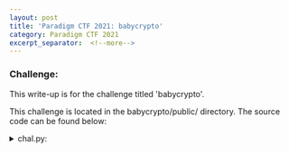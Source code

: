 ```yaml
---
layout: post
title: 'Paradigm CTF 2021: babycrypto'
category: Paradigm CTF 2021
excerpt_separator:  <!--more-->
---
```


### Challenge:
This write-up is for the challenge titled 'babycrypto'.


This challenge is located in the babycrypto/public/ directory. The source code can be found below:

<details>
<summary> chal.py:</summary>
<br>
<div markdown="1">
```
from random import SystemRandom
from ecdsa import ecdsa
import sha3
import binascii
from typing import Tuple
import uuid
import os


def gen_keypair() -> Tuple[ecdsa.Private_key, ecdsa.Public_key]:
    """
    generate a new ecdsa keypair
    """
    g = ecdsa.generator_secp256k1
    d = SystemRandom().randrange(1, g.order())
    pub = ecdsa.Public_key(g, g * d)
    priv = ecdsa.Private_key(pub, d)
    return priv, pub


def gen_session_secret() -> int:
    """
    generate a random 32 byte session secret
    """
    with open("/dev/urandom", "rb") as rnd:
        seed1 = int(binascii.hexlify(rnd.read(32)), 16)
        seed2 = int(binascii.hexlify(rnd.read(32)), 16)
    return seed1 ^ seed2


def hash_message(msg: str) -> int:
    """
    hash the message using keccak256, truncate if necessary
    """
    k = sha3.keccak_256()
    k.update(msg.encode("utf8"))
    d = k.digest()
    n = int(binascii.hexlify(d), 16)
    olen = ecdsa.generator_secp256k1.order().bit_length() or 1
    dlen = len(d)
    n >>= max(0, dlen - olen)
    return n


if __name__ == "__main__":
    flag = os.getenv("FLAG", "PCTF{placeholder}")

    priv, pub = gen_keypair()
    session_secret = gen_session_secret()

    for _ in range(4):
        message = input("message? ")
        hashed = hash_message(message)
        sig = priv.sign(hashed, session_secret)
        print(f"r=0x{sig.r:032x}")
        print(f"s=0x{sig.s:032x}")

    test = hash_message(uuid.uuid4().hex)
    print(f"test=0x{test:032x}")

    r = int(input("r? "), 16)
    s = int(input("s? "), 16)

    if not pub.verifies(test, ecdsa.Signature(r, s)):
        print("better luck next time")
        exit(1)

    print(flag)
```
</div>
</details>


The hints and solutions for this level can be found below:

<details>
<summary> Hint 1:</summary>
<br>
<div markdown="1">
Read up on [ECDSA](https://en.wikipedia.org/wiki/Elliptic_Curve_Digital_Signature_Algorithm) 
</div>
</details>

<details>
<summary> Hint 2:</summary>
<br>
<div markdown="1">
(https://medium.com/asecuritysite-when-bob-met-alice/not-playing-randomly-the-sony-ps3-and-bitcoin-crypto-hacks-c1fe92bea9bc)
</div>
</details>


<summary> Solution:</summary>
<br>
<div markdown="1">
ECDSA algorithms require that the k value not only be sufficiently random, but also that it be different for each signature created. In this challenge, a session secret was generated and then it was used to sign four different messages. 

This allowed us to derive k and then eventually to derive the private key. Using the private key and k, we can in turn recover both r and s and solve the challenge.
</div>
</details>

<details>
<summary> Solution.py:</summary>
<br>
<div markdown="1">
```
from ecdsa import ecdsa
import chal as c
from mp import * 

# Starting the process
p = process('python3', 'chal.py')

# Sending in test1 as our message and collecting our first r and s values
p >> 'message? ' << 'test1\n' >> 'r='
r1 = int(p.recvline(), 16)
p >> 's='
s1 = int(p.recvline(), 16)
m1 = "test1"

# Print out our first pair of r and s
print(f"r1: 0x{r1:x}")
print(f"s1: 0x{s1:x}")

# Sending in test2 as our message and collecting our second r and s values
p >> 'message? ' << 'test2\n' >> 'r='
r2 = int(p.recvline(), 16)
p >> 's='
s2 = int(p.recvline(), 16)
m2 = "test2"

# Print out our second pair of r and s
print(f"r2: 0x{r2:x}")
print(f"s2: 0x{s2:x}")

# Creating our z values from the messages
z1 = c.hash_message(m1)
z2 = c.hash_message(m2)

# Ensuring we have the correct order for our calculations
g = ecdsa.generator_secp256k1
n = g.order()

# Deriving k and the private key (da) due to k reuse
k = ((z1 - z2) % n ) * (ecdsa.numbertheory.inverse_mod(s1 - s2, n)) % n
da = ((((s1 * k) % n) -z1) * ecdsa.numbertheory.inverse_mod(r1, n)) % n

# Sending two more messages and then gathering our final hash
p << 'test3\ntest4\n' >> "test="
z3 = int(p.recvline(), 16)
print(f"test: 0x{z3:032x}")

# Calculations to recover r based on k (note, r is already known so we verify this later)
new_k = k % n
p1 = new_k * g
r = p1.x() % n
assert r == r1 == r2

# Calculation to recover s based on r, our final hash and the private key
s = (ecdsa.numbertheory.inverse_mod(k, n)* (z3 + (da * r) % n)) % n

# Send the r and s values
p >> 'r? ' << hex(r) << '\n'
p >> 's? ' << hex(s) << '\n'

# Gather flag and print to terminal
flag = p.recvline().decode('utf8')
print(f"flag: {flag}")
```
</div>
</details>
